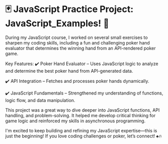 # 🃏 JavaScript Practice Project: JavaScript_Examples! 🚀

During my JavaScript course, I worked on several small exercises to sharpen my coding skills, including a fun and challenging poker hand evaluator that determines the winning hand from an API-rendered poker game.

Key Features:
✔️ Poker Hand Evaluator – Uses JavaScript logic to analyze and determine the best poker hand from API-generated data.

✔️ API Integration – Fetches and processes poker hands dynamically.

✔️ JavaScript Fundamentals – Strengthened my understanding of functions, logic flow, and data manipulation.

This project was a great way to dive deeper into JavaScript functions, API handling, and problem-solving. It helped me develop critical thinking for game logic and reinforced my skills in asynchronous programming.

I'm excited to keep building and refining my JavaScript expertise—this is just the beginning! If you love coding challenges or poker, let’s connect! ♠️🔥
